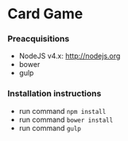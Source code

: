 # Card Game

### Preacquisitions
* NodeJS v4.x: http://nodejs.org
* bower
* gulp

### Installation instructions
* run command ```npm install```
* run command ```bower install```
* run command ```gulp```
